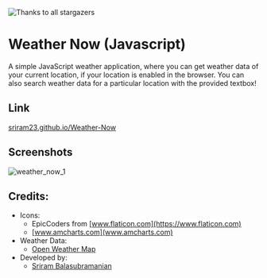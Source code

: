 ![Thanks to all stargazers](https://git-lister.onrender.com/api/stars/sriram23/Weather-Now?v&limit=15)
# Weather Now (Javascript)

A simple JavaScript weather application, where you can get weather data of your current location, if your location is enabled in the browser. You can also search weather data for a particular location with the provided textbox!

## Link
[sriram23.github.io/Weather-Now](https://sriram23.github.io/Weather-Now) 

## Screenshots
![weather_now_1](https://github.com/sriram23/Weather-Now/assets/18396996/ed457f93-846b-4079-9f17-0e2edbdd1dc9)

## Credits:

 - Icons:
 	- EpicCoders from [www.flaticon.com](https://www.flaticon.com)
 	- [www.amcharts.com](www.amcharts.com)
 - Weather Data:
 	- [Open Weather Map](https://openweathermap.org)
 - Developed by:
 	- [Sriram Balasubramanian](https://twitter.com/imsriramb)


